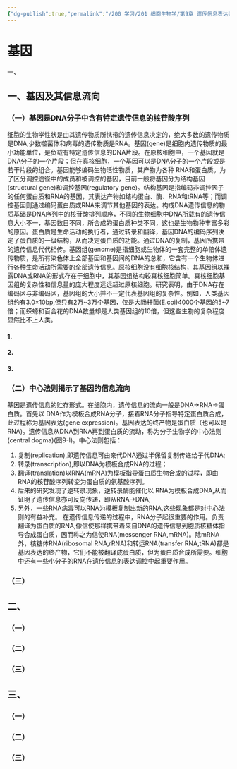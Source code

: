 ```yaml
---
{"dg-publish":true,"permalink":"/200 学习/201 细胞生物学/第9章 遗传信息表达系统/第1节 基因/基因/","title":"基因","created":"2024-01-17T20:59:14.919+08:00","updated":"2024-01-17T21:08:48.777+08:00"}
---
```


# 基因
一、
## 一、基因及其信息流向
### （一）基因是DNA分子中含有特定遗传信息的核苷酸序列
细胞的生物学性状是由其遗传物质所携带的遗传信息决定的，绝大多数的遗传物质是DNA,少数噬菌体和病毒的遗传物质是RNA。基因(gene)是细胞内遗传物质的最小功能单位，是负载有特定遗传信息的DNA片段。在原核细胞中，一个基因就是DNA分子的一个片段；但在真核细胞，一个基因可以是DNA分子的一个片段或是若干片段的组合。基因能够编码生物活性物质，其产物为各种 RNA和蛋白质。为了区分调控途径中的成员和被调控的基因，目前一般将基因分为结构基因(structural gene)和调控基因(regulatory gene)。结构基因是指编码非调控因子的任何蛋白质和RNA的基因，其表达产物如结构蛋白、酶、RNA和tRNA等；而调控基因则通过编码蛋白质或RNA来调节其他基因的表达。构成DNA遗传信息的物质基础是DNA序列中的核苷酸排列顺序，不同的生物细胞中DNA所载有的遗传信息大小不一，基因数目不同，所合成的蛋白质种类不同，这也是生物物种丰富多彩的原因。蛋白质是生命活动的执行者，通过转录和翻译，基因DNA的编码序列决定了蛋白质的一级结构，从而决定蛋白质的功能。通过DNA的复制，基因所携带的遗传信息代代相传。基因组(genome)是指细胞或生物体的一套完整的单倍体遗传物质，是所有染色体上全部基因和基因间的DNA的总和，它含有一个生物体进行各种生命活动所需要的全部遗传信息。原核细胞没有细胞核结构，其基因组以裸露DNA或RNA的形式存在于细胞中，其基因组结构较真核细胞简单。真核细胞基因组的复杂性和信息量的庞大程度远远超过原核细胞。研究表明，由于DNA存在编码区与非编码区，基因组的大小并不一定代表基因组的复杂性。例如，人类基因组约有3.0×10bp,但只有2万~3万个基因，仅是大肠杆菌(E.coi)4000个基因的5~7倍；而蝾螈和百合花的DNA数量却是人类基因组的10倍，但这些生物的复杂程度显然比不上人类。
#### 1.
#### 2.
#### 3.
### （二）中心法则揭示了基因的信息流向
基因是遗传信息的贮存形式。在细胞内，遗传信息的流向一般是DNA→RNA→蛋白质。首先以 DNA作为模板合成RNA分子，接着RNA分子指导特定蛋白质合成，此过程称为基因表达(gene expression)。基因表达的终产物是蛋白质（也可以是RNA)。遗传信息从DNA到RNA再到蛋白质的流动，称为分子生物学的中心法则(central dogma)(图9-l)。中心法则包括：
1. 复制(replication),即遗传信息可由亲代DNA通过半保留复制传递给子代DNA;
2. 转录(transcription),即以DNA为模板合成RNA的过程；
3. 翻译(translation)以RNA(mRNA)为模板指导蛋白质生物合成的过程，即由RNA的核苷酸序列转变为蛋白质的氨基酸序列。
4. 后来的研究发现了逆转录现象，逆转录酶能催化以 RNA为模板合成DNA,从而证明了遗传信息亦可反向传递，即从RNA→DNA;
5. 另外，一些RNA病毒可以RNA为模板复制出新的RNA,这些现象都是对中心法则的有益补充。
在遗传信息传递的过程中，RNA分子起很重要的作用。负责翻译为蛋白质的RNA,像信使那样携带着来自DNA的遗传信息到胞质核糖体指导合成蛋白质，因而称之为信使RNA(messenger RNA,mRNA)。除mRNA外，核糖体RNA(ribosomal RNA,rRNA)和转运RNA(transfer RNA,tRNA)都是基因表达的终产物，它们不能被翻译成蛋白质，但为蛋白质合成所需要。细胞中还有一些小分子的RNA在遗传信息的表达调控中起重要作用。
### （三）
## 二、
### （一）
### （二）
### （三）
## 三、
### （一）
### （二）
### （三）